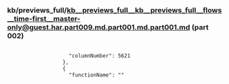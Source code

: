 ### kb/previews_full/kb__previews_full__kb__previews_full__flows__time-first__master-only@guest.har.part009.md.part001.md.part001.md (part 002)

```md

                    "columnNumber": 5621
                  },
                  {
                    "functionName": ""
```

```
